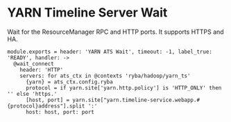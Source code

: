 
# YARN Timeline Server Wait

Wait for the ResourceManager RPC and HTTP ports. It supports HTTPS and HA.

    module.exports = header: 'YARN ATS Wait', timeout: -1, label_true: 'READY', handler: ->
      @wait_connect
        header: 'HTTP'
        servers: for ats_ctx in @contexts 'ryba/hadoop/yarn_ts'
          {yarn} = ats_ctx.config.ryba
          protocol = if yarn.site['yarn.http.policy'] is 'HTTP_ONLY' then '' else 'https.'
          [host, port] = yarn.site["yarn.timeline-service.webapp.#{protocol}address"].split ':'
          host: host, port: port


